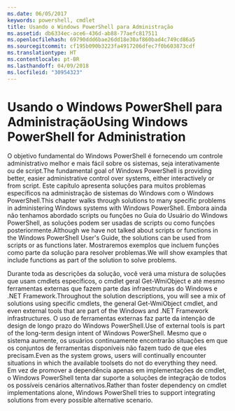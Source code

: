 ```yaml
---
ms.date: 06/05/2017
keywords: powershell, cmdlet
title: Usando o Windows PowerShell para Administração
ms.assetid: db6334ec-ace6-436d-ab88-77aefc817511
ms.openlocfilehash: 69790ddd6bae26dd18e30af860bad4c749cd86a5
ms.sourcegitcommit: cf195b090b3223fa4917206dfec7f0b603873cdf
ms.translationtype: HT
ms.contentlocale: pt-BR
ms.lasthandoff: 04/09/2018
ms.locfileid: "30954323"
---
```

# <a name="using-windows-powershell-for-administration"></a><span data-ttu-id="012aa-103">Usando o Windows PowerShell para Administração</span><span class="sxs-lookup"><span data-stu-id="012aa-103">Using Windows PowerShell for Administration</span></span>
<span data-ttu-id="012aa-104">O objetivo fundamental do Windows PowerShell é fornecendo um controle administrativo melhor e mais fácil sobre os sistemas, seja interativamente ou de script.</span><span class="sxs-lookup"><span data-stu-id="012aa-104">The fundamental goal of Windows PowerShell is providing better, easier administrative control over systems, either interactively or from script.</span></span> <span data-ttu-id="012aa-105">Este capítulo apresenta soluções para muitos problemas específicos na administração de sistemas do Windows com o Windows PowerShell.</span><span class="sxs-lookup"><span data-stu-id="012aa-105">This chapter walks through solutions to many specific problems in administering Windows systems with Windows PowerShell.</span></span> <span data-ttu-id="012aa-106">Embora ainda não tenhamos abordado scripts ou funções no Guia do Usuário do Windows PowerShell, as soluções podem ser usadas de scripts ou como funções posteriormente.</span><span class="sxs-lookup"><span data-stu-id="012aa-106">Although we have not talked about scripts or functions in the Windows PowerShell User's Guide, the solutions can be used from scripts or as functions later.</span></span> <span data-ttu-id="012aa-107">Mostraremos exemplos que incluem funções como parte da solução para resolver problemas.</span><span class="sxs-lookup"><span data-stu-id="012aa-107">We will show examples that include functions as part of the solution to solve problems.</span></span>

<span data-ttu-id="012aa-108">Durante toda as descrições da solução, você verá uma mistura de soluções que usam cmdlets específicos, o cmdlet geral Get-WmiObject e até mesmo ferramentas externas que fazem parte das infraestruturas do Windows e .NET Framework.</span><span class="sxs-lookup"><span data-stu-id="012aa-108">Throughout the solution descriptions, you will see a mix of solutions using specific cmdlets, the general Get-WmiObject cmdlet, and even external tools that are part of the Windows and .NET Framework infrastructures.</span></span> <span data-ttu-id="012aa-109">O uso de ferramentas externas faz parte da intenção de design de longo prazo do Windows PowerShell.</span><span class="sxs-lookup"><span data-stu-id="012aa-109">Use of external tools is part of the long-term design intent of Windows PowerShell.</span></span> <span data-ttu-id="012aa-110">Mesmo que o sistema aumente, os usuários continuamente encontrarão situações em que os conjuntos de ferramentas disponíveis não fazem tudo de que eles precisam.</span><span class="sxs-lookup"><span data-stu-id="012aa-110">Even as the system grows, users will continually encounter situations in which the available toolsets do not do everything they need.</span></span> <span data-ttu-id="012aa-111">Em vez de promover a dependência apenas em implementações de cmdlet, o Windows PowerShell tenta dar suporte a soluções de integração de todos os possíveis cenários alternativos.</span><span class="sxs-lookup"><span data-stu-id="012aa-111">Rather than foster dependency on cmdlet implementations alone, Windows PowerShell tries to support integrating solutions from every possible alternative scenario.</span></span>